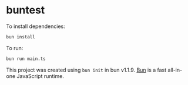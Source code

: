 # buntest

To install dependencies:

```bash
bun install
```

To run:

```bash
bun run main.ts
```

This project was created using `bun init` in bun v1.1.9. [Bun](https://bun.sh) is a fast all-in-one JavaScript runtime.
